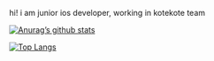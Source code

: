 hi! i am junior ios developer, working in kotekote team

[![Anurag’s github stats](https://github-readme-stats.vercel.app/api?username=Ayni9)](https://github.com/keetsta)

[![Top Langs](https://github-readme-stats.vercel.app/api/top-langs/?username=Ayni9&layout=compact)](https://github.com/keetsta)
